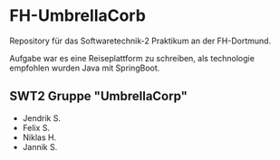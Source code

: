 # FH-UmbrellaCorb
Repository für das Softwaretechnik-2 Praktikum an der FH-Dortmund.

Aufgabe war es eine Reiseplattform zu schreiben, als technologie empfohlen wurden Java mit SpringBoot.
## SWT2 Gruppe "UmbrellaCorp"
- Jendrik S.
- Felix S.
- Niklas H.
- Jannik S.
